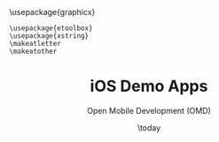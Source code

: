 ---
title: 'iOS Demo Apps'
#subtitle: |
#  .#
author:
- Open Mobile Development (OMD)
creator:
- Open Mobile Development (OMD)
identifier:
- Open Mobile Development (OMD)
subject: 'iOS Devel'
rights: GPL
#abstract: |
#   iOS Abstract
date: \today
# TODO: add patch for Tables vertical lines: https://github.com/jgm/pandoc/issues/922 
header-includes:
  - '\usepackage{graphicx}'
  - |
    ```{=latex}
    \usepackage{etoolbox}
    \usepackage{xstring}
    \makeatletter
    \makeatother
    ```
numbersections: true
---
